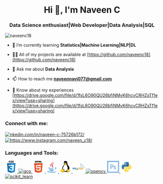 <h1 align="center">Hi 👋, I'm Naveen C</h1>
<h3 align="center">Data Science enthusiast|Web Developer|Data Analysis|SQL</h3>

<p align="left"> <img src="https://komarev.com/ghpvc/?username=naveenc18&label=Profile%20views&color=0e75b6&style=flat" alt="naveenc18" /> </p>

- 🌱 I’m currently learning **Statistics|Machine Learning|NLP|DL**

- 👨‍💻 All of my projects are available at [https://github.com/naveenc18](https://github.com/naveenc18)

- 💬 Ask me about **Data Analysis**

- 📫 How to reach me **naveennavi077@gmail.com**

- 📄 Know about my experiences [https://drive.google.com/file/d/1fsL6O90QU26bfiNMvK6hcvCRHZsTf1ex/view?usp=sharing](https://drive.google.com/file/d/1fsL6O90QU26bfiNMvK6hcvCRHZsTf1ex/view?usp=sharing)

<h3 align="left">Connect with me:</h3>
<p align="left">
<a href="https://linkedin.com/in/nkedin.com/in/naveen-c-75726b172/" target="blank"><img align="center" src="https://raw.githubusercontent.com/rahuldkjain/github-profile-readme-generator/master/src/images/icons/Social/linked-in-alt.svg" alt="nkedin.com/in/naveen-c-75726b172/" height="30" width="40" /></a>
<a href="https://instagram.com/https://www.instagram.com/naveen_c18/" target="blank"><img align="center" src="https://raw.githubusercontent.com/rahuldkjain/github-profile-readme-generator/master/src/images/icons/Social/instagram.svg" alt="https://www.instagram.com/naveen_c18/" height="30" width="40" /></a>
</p>

<h3 align="left">Languages and Tools:</h3>
<p align="left"> <a href="https://www.w3schools.com/css/" target="_blank"> <img src="https://raw.githubusercontent.com/devicons/devicon/master/icons/css3/css3-original-wordmark.svg" alt="css3" width="40" height="40"/> </a> <a href="https://cloud.google.com" target="_blank"> <img src="https://www.vectorlogo.zone/logos/google_cloud/google_cloud-icon.svg" alt="gcp" width="40" height="40"/> </a> <a href="https://www.w3.org/html/" target="_blank"> <img src="https://raw.githubusercontent.com/devicons/devicon/master/icons/html5/html5-original-wordmark.svg" alt="html5" width="40" height="40"/> </a> <a href="https://www.java.com" target="_blank"> <img src="https://raw.githubusercontent.com/devicons/devicon/master/icons/java/java-original.svg" alt="java" width="40" height="40"/> </a> <a href="https://www.linux.org/" target="_blank"> <img src="https://raw.githubusercontent.com/devicons/devicon/master/icons/linux/linux-original.svg" alt="linux" width="40" height="40"/> </a> <a href="https://www.mysql.com/" target="_blank"> <img src="https://raw.githubusercontent.com/devicons/devicon/master/icons/mysql/mysql-original-wordmark.svg" alt="mysql" width="40" height="40"/> </a> <a href="https://opencv.org/" target="_blank"> <img src="https://www.vectorlogo.zone/logos/opencv/opencv-icon.svg" alt="opencv" width="40" height="40"/> </a> <a href="https://www.photoshop.com/en" target="_blank"> <img src="https://raw.githubusercontent.com/devicons/devicon/master/icons/photoshop/photoshop-line.svg" alt="photoshop" width="40" height="40"/> </a> <a href="https://www.python.org" target="_blank"> <img src="https://raw.githubusercontent.com/devicons/devicon/master/icons/python/python-original.svg" alt="python" width="40" height="40"/> </a> <a href="https://scikit-learn.org/" target="_blank"> <img src="https://upload.wikimedia.org/wikipedia/commons/0/05/Scikit_learn_logo_small.svg" alt="scikit_learn" width="40" height="40"/> </a> </p>



